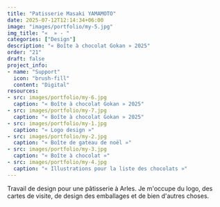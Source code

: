 ```yaml
---
title: "Patisserie Masaki YAMAMOTO"
date: 2025-07-12T12:14:34+06:00
image: "images/portfolio/my-5.jpg"
img_title: "«  » - "
categories: ["Design"]
description: "« Boîte à chocolat Gokan » 2025"
order: "21"
draft: false
project_info:
- name: "Support"
  icon: "brush-fill"
  content: "Digital"
resources:
- src: images/portfolio/my-6.jpg
  caption: "« Boîte à chocolat Gokan » 2025"
- src: images/portfolio/my-7.jpg
  caption: "« Boîte à chocolat Gokan » 2025"
- src: images/portfolio/my-1.jpg
  caption: "« Logo design »"
- src: images/portfolio/my-2.jpg
  caption: "« Boîte de gateau de noël »"
- src: images/portfolio/my-3.jpg
  caption: "« Boîte à chocolat »"
- src: images/portfolio/my-4.jpg
  caption: "« Illustrations pour la liste des chocolats »"
---
```

Travail de design pour une pâtisserie à Arles. Je m'occupe du logo, des cartes de visite, de design des emballages et de bien d'autres choses.
